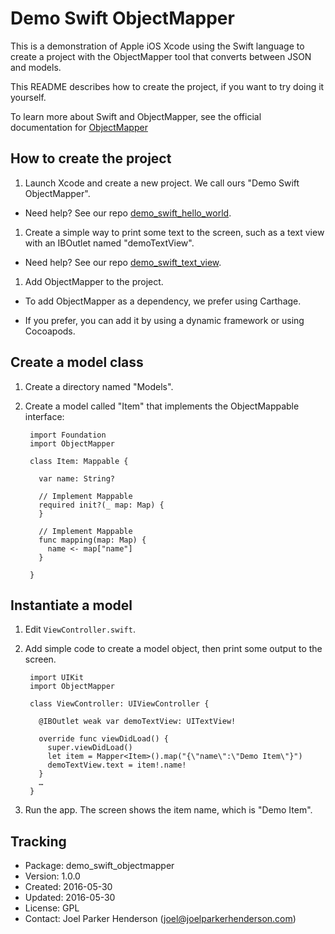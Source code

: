 # Demo Swift ObjectMapper

This is a demonstration of Apple iOS Xcode using the Swift language to create a project with the ObjectMapper tool that converts between JSON and models.

This README describes how to create the project, if you want to try doing it yourself.

To learn more about Swift and ObjectMapper, see the official documentation for [ObjectMapper](https://github.com/Hearst-DD/ObjectMapper)

## How to create the project

1. Launch Xcode and create a new project. We call ours "Demo Swift ObjectMapper".

  * Need help? See our repo [demo_swift_hello_world](https://github.com/joelparkerhenderson/demo_swift_hello_world).

1. Create a simple way to print some text to the screen, such as a text view with an IBOutlet named "demoTextView".

  * Need help? See our repo [demo_swift_text_view](https://github.com/joelparkerhenderson/demo_swift_text_view).

1. Add ObjectMapper to the project.

  * To add ObjectMapper as a dependency, we prefer using Carthage.

  * If you prefer, you can add it by using a dynamic framework or using Cocoapods.

## Create a model class

1. Create a directory named "Models".

1. Create a model called "Item" that implements the ObjectMappable interface:

        import Foundation
        import ObjectMapper

        class Item: Mappable {

          var name: String?

          // Implement Mappable
          required init?(_ map: Map) {
          }

          // Implement Mappable
          func mapping(map: Map) {
            name <- map["name"]
          }

        }

## Instantiate a model

1. Edit `ViewController.swift`.

1. Add simple code to create a model object, then print some output to the screen.

        import UIKit
        import ObjectMapper

        class ViewController: UIViewController {

          @IBOutlet weak var demoTextView: UITextView!

          override func viewDidLoad() {
            super.viewDidLoad()
            let item = Mapper<Item>().map("{\"name\":\"Demo Item\"}")
            demoTextView.text = item!.name!
          }
		  …
		}

1. Run the app. The screen shows the item name, which is "Demo Item".

## Tracking

* Package: demo_swift_objectmapper
* Version: 1.0.0
* Created: 2016-05-30
* Updated: 2016-05-30
* License: GPL
* Contact: Joel Parker Henderson (joel@joelparkerhenderson.com)
